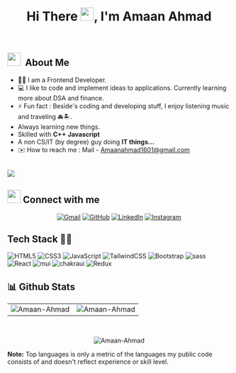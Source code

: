 <h1 align="center">Hi There <img src="https://user-images.githubusercontent.com/86087816/209966097-a337fab0-d4f7-4473-9dd7-194a631f2ea1.gif" width="30px"/>, I'm Amaan Ahmad </h1>
<!-- <h3 align="center">Web Developer | Problem solver</h3> -->


<br>

## <img src="https://media.giphy.com/media/iY8CRBdQXODJSCERIr/giphy.gif" width="30px">&nbsp; About Me 

- 👩‍💻 I am a Frontend Developer.
- 💻 I like to code and implement ideas to applications. Currently learning more about DSA and finance.
- ⚡ Fun fact : Beside's coding and developing stuff, I enjoy listening music and traveling 🚘🏝️.
- Always learning new things.
- Skilled with **C++** **Javascript**
- A non CS/IT (by degree) guy doing **IT things...**
- ✉️ How to reach me : Mail - Amaanahmad1601@gmail.com
<br><br>

![](https://komarev.com/ghpvc/?username=amaan262)
## <img src="https://media.giphy.com/media/iY8CRBdQXODJSCERIr/giphy.gif" width="30px"> Connect with me

<p align="center">
	<a href="Amaanahmad1601@gmail.com" target="_blank"><img img src="https://img.shields.io/badge/gmail-%23EA4335.svg?style=plastic&logo=gmail&logoColor=white" alt="Gmail"/></a>
	<a href="https://github.com/Amaan262"><img src="https://img.shields.io/badge/github-%23181717.svg?style=plastic&logo=github&logoColor=white" alt="GitHub"/></a>
<a href="https://www.linkedin.com/in/ahmadamaan/"><img src="https://img.shields.io/badge/linkedin-%230A66C2.svg?style=plastic&logo=linkedin&logoColor=white" alt="LinkedIn"/></a>
<a href="https://www.instagram.com/a_maan_/?hl=en"><img src="https://img.shields.io/badge/instagram-%23E4405F.svg?style=plastic&logo=instagram&logoColor=white" alt="Instagram"/></a>

</p>



## Tech Stack 👩‍💻
<div align="left">
<img alt="HTML5" src="https://img.shields.io/badge/html5-%23E34F26.svg?style=for-the-badge&logo=html5&logoColor=white"/>
<img alt="CSS3" src="https://img.shields.io/badge/css3-%231572B6.svg?style=for-the-badge&logo=css3&logoColor=white"/> 
<img alt="JavaScript" src="https://img.shields.io/badge/javascript-%23323330.svg?style=for-the-badge&logo=javascript&logoColor=%23F7DF1E"/> 
<!-- <img alt="jQuery" src="https://img.shields.io/badge/jquery-%230769AD.svg?style=for-the-badge&logo=jquery&logoColor=white"/>  -->
<img alt="TailwindCSS" src="https://img.shields.io/badge/Tailwind_CSS-38B2AC?style=for-the-badge&logo=tailwind-css&logoColor=white"/>
<img alt="Bootstrap" src="https://img.shields.io/badge/bootstrap-%23563D7C.svg?style=for-the-badge&logo=bootstrap&logoColor=white"/>
<img alt="sass" src="https://img.shields.io/badge/Sass-CC6699?style=for-the-badge&logo=sass&logoColor=white"/>
<br>
<!-- <img alt="PHP" src="https://img.shields.io/badge/php-%23777BB4.svg?style=for-the-badge&logo=php&logoColor=white"/>
<img alt="NodeJS" src="https://img.shields.io/badge/node.js-%2343853D.svg?style=for-the-badge&logo=node-dot-js&logoColor=white"/>
<img alt="ExpressJS" src="https://img.shields.io/badge/Express.js-000000?style=for-the-badge&logo=express&logoColor=white"/> -->
<img alt="React" src="https://img.shields.io/badge/react-%2320232a.svg?style=for-the-badge&logo=react&logoColor=%2361DAFB"/>
<img alt="mui" src="https://img.shields.io/badge/Material%20UI-007FFF?style=for-the-badge&logo=mui&logoColor=white"/>
<img alt="chakraui" src="https://img.shields.io/badge/Chakra--UI-319795?style=for-the-badge&logo=chakra-ui&logoColor=white"/>
<img alt="Redux" src="https://img.shields.io/badge/Redux-593D88?style=for-the-badge&logo=redux&logoColor=white"/>
<!-- <img alt="NextJS" src="https://img.shields.io/badge/next.js-000000?style=for-the-badge&logo=nextdotjs&logoColor=white"/>
<img alt="sockteio" src="https://img.shields.io/badge/Socket.io-010101?&style=for-the-badge&logo=Socket.io&logoColor=white"/> -->
</div>



## 📊 Github Stats

  
  <table>
  <tr>
    <td><img src="https://github-readme-stats.vercel.app/api?username=Amaan262&show_icons=true&theme=dark&locale=en" alt="Amaan-Ahmad" /></td>
    <td><img src="https://github-readme-stats.vercel.app/api/top-langs?username=Amaan262&show_icons=true&theme=dark&locale=en&layout=compact" alt="Amaan-Ahmad" /></td>
  </tr>
</table>
  
  <br/>
<!--   ## 🔥 Streak Stats -->
  <div align="center">
<p><img align="center" src="https://github-readme-streak-stats.herokuapp.com/?user=Amaan262&theme=dark" alt="Amaan-Ahmad" /></p>
  </div>

<!--   <p align="center">

<a align="center" href="https://github.com/anuraghazra/github-readme-stats"><img alt="Amaan262's Github Stats" src="https://github-readme-stats.vercel.app/api?username=amaan262&show_icons=true&count_private=true&theme=algolia" height="192px"/></a>

<br/>

&nbsp;
<img  align="center" src="https://github-readme-stats.vercel.app/api/top-langs?username=Amaan262&langs_count=10&show_icons=true&locale=en&layout=compact&theme=algolia" alt="amaan262" height="192px"/>
<br/> -->

<b>Note:</b> Top languages is only a metric of the languages my public code consists of and doesn't reflect experience or skill level.

  </p>












<!-- ![68747470733a2f2f6d656469612e67697068792e636f6d2f6d656469612f6876524a434c467a6361737252346961377a2f67697068792e676966](https://user-images.githubusercontent.com/86087816/209966097-a337fab0-d4f7-4473-9dd7-194a631f2ea1.gif) -->




